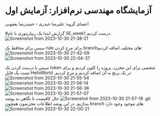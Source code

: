 # آزمایشگاه مهندسی نرم‌افزار: آزمایش اول
اعضای گروه: علیرضا حیدری - حمیدرضا یعقوبی

#گزارش
ابتدا یک ریپازیتوری با نام SE_week1 درست کردیم.
![Screenshot from 2023-10-30 21-38-21](https://github.com/hamidrezayaghobi/SL_week1/assets/59170724/798c4d3e-9bca-4ef4-a16e-82e49fd3462d)

سپس برای محافظ یک rule برای مرج کردن branchهای مختلف اضافه کردیم:
![Screenshot from 2023-10-30 21-42-09](https://github.com/hamidrezayaghobi/SL_week1/assets/59170724/d091c93d-f7db-44ec-b480-f98ca120835d)
![Screenshot from 2023-10-30 22-04-37](https://github.com/hamidrezayaghobi/SL_week1/assets/59170724/9ca3fe78-2825-4bff-88c2-bd3591134862)

سپس با درست کردن یک token شخصی برای این مخزن، پروژه را کلون کردیم و برای تست یک فایل HelloWorld در یک برنچ به آن اضافه کردیم و مرج کردیم.
![Screenshot from 2023-10-30 21-55-54](https://github.com/hamidrezayaghobi/SL_week1/assets/59170724/c3bb7758-26b7-46b3-aadd-c2e39f8645d5)
![Screenshot from 2023-10-30 21-56-14](https://github.com/hamidrezayaghobi/SL_week1/assets/59170724/233002c0-5f92-4374-abb2-fa567e004952)
![Screenshot from 2023-10-30 21-56-36](https://github.com/hamidrezayaghobi/SL_week1/assets/59170724/721bd11b-56a1-48fb-a064-7bdda5f83c28)
![Screenshot from 2023-10-30 21-57-07](https://github.com/hamidrezayaghobi/SL_week1/assets/59170724/dbf22cb3-d9c0-4072-a3d2-485c149ab6fb)
![Screenshot from 2023-10-30 21-57-19](https://github.com/hamidrezayaghobi/SL_week1/assets/59170724/a6318dfa-fb17-4c15-a770-897ceeb59851)
حال کافیست تا نگاهی به پوشه .git بندازیم. در این پوشه اطلاعات مخزنمون همچون branch های موجود وجود دارد.
![Screenshot from 2023-10-30 22-00-21](https://github.com/hamidrezayaghobi/SL_week1/assets/59170724/32144a02-337c-4cd9-b3fb-4872b84b6b6b)
